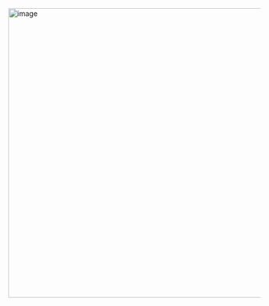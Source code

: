 <img width="578" alt="image" src="https://github.com/thrinathadevops/devops/assets/167942687/b61bee01-fc89-4357-b6c9-d2f085a89534">

